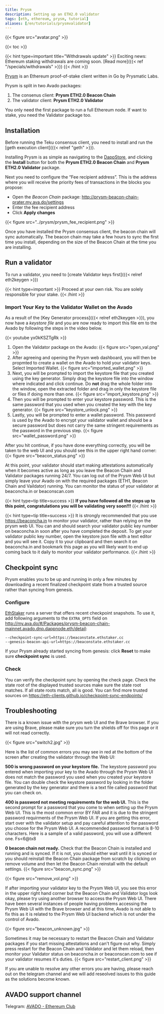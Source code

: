 ```yaml
---
title: Prysm
description: Setting up an ETH2.0 validator
tags: [eth, ethereum, prysm, tutorial]
aliases: [/en/tutorials/prysmvalidator]
---
```

{{< figure src="avatar.png" >}}

{{< toc >}}

{{< hint type=important title="Withdrawals update" >}}
Exciting news: Ethereum staking withdrawals are coming soon. [Read more]({{< ref "/specials/withdrawals" >}})
{{< /hint >}}

[Prysm](https://docs.prylabs.network/) is an Ethereum proof-of-stake client written in Go by Prysmatic Labs.

Prysm is split in two Avado packages:
1. The consenus client: **Prysm ETH2.0 Beacon Chain**
2. The validator client: **Prysm ETH2.0 Validator**

You only need the first package to run a full Ethereum node. If want to stake, you need the Validator package too.


## Installation

Before running the Teku consensus client, you need to install and run the [geth execution client]({{< relref "geth" >}}).

Installing Prysm is as simple as navigating to the [DappStore](http://my.ava.do/#/installer), and clicking the **Install** button for both the **Prysm ETH2.0 Beacon Chain** and **Prysm ETH2.0 Validator** package.


Next you need to configure the “Fee recipient address”. This is the address where you will receive the priority fees of transactions in the blocks you propose:
   * Open the *Beacon Chain* package: <http://prysm-beacon-chain-prater.my.ava.do/settings>
   * Enter the fee recipient address
   * Click **Apply changes**
 
{{< figure src="../prysm/prysm_fee_recipient.png" >}}

Once you have installed the Prysm consensus client, the beacon chain will sync automatically. The beacon chain may take a few hours to sync the first time you install, depending on the size of the Beacon Chain at the time you are installing.

## Run a validator

To run a validator, you need to [create Validator keys first]({{< relref eth2keygen >}})

{{< hint type=important >}}
Proceed at your own risk. You are solely responsible for your stake.
{{< /hint >}}

### Import Your Key to the Validator Wallet on the Avado

As a result of the [Key Generator process]({{< relref eth2keygen >}}), you now have a _keystore file_ and you are now ready to import this file em to the Avado by following the steps in the video below.

{{< youtube yx0kKSZTgRk >}}

1. Open the Validator package on the Avado:
  {{< figure src="open_val.png" >}}
2. After agreeing and opening the Prysm web dashboard, you will then be propmted to create a wallet on the Avado to hold your validator keys. Select Imported Wallet.
  {{< figure src="imported_wallet.png" >}}
3. Next, you will be prompted to import the keystore file that you created using the key generator. Simply drag the keystore file into the window where indicated and click continue. Do **not** drag the whole folder into the window, open the extracted folder and drag in only the keystore file or files if doing more than one.
  {{< figure src="import_keystore.png" >}}
4. Then you will be prompted to enter your keystore password. This is the same password that you used when you created the key with the key generator.
  {{< figure src="keystore_unlock.png" >}}
5. Lastly, you will be prompted to enter a wallet password. This password is used by the Avado to encrypt your validator wallet and should be a secure password but does not carry the same stringent requirements as the password in the previous step.
  {{< figure src="wallet_password.png" >}}

After you hit continue, if you have done everything correctly, you will be taken to the web UI and you should see this in the upper right hand corner:
  {{< figure src="beacon_status.png" >}}

At this point, your validator should start making attestations automatically when it becomes active as long as you leave the Beacon Chain and Validator packages running 24/7. You can log out of the Prysm Web UI but simply leave your Avado on with the required packages (ETH1, Beacon Chain and Vaildator) running. You can monitor the status of your validator at beaconcha.in or beaconscan.com

{{< hint type=tip title=success >}}
**If you have followed all the steps up to this point, congratulations you will be validating very soon!!!**
{{< /hint >}}

{{< hint type=tip title=success >}}
It is strongly recommended that you use <https://beaconcha.in> to monitor your validator, rather than relying on the prysm web UI. You can and should search your validator public key number on beaconcha.in soon after you have completed the deposit. To get your validator public key number, open the keystore json file with a text editor and you will see it. Copy it to your clipboard and then search it on beaconcha.in and bookmark this page as you will likely want to end up coming back to it daily to monitor your validator performance.
{{< /hint >}}


## Checkpoint sync

Prysm enables you to be up and running in only a few minutes by downloading a recent finalized checkpoint state from a trusted source rather than syncing from genesis.

### Configure

[EthStaker](https://ethstaker.cc/) runs a server that offers recent checkpoint snapshots. To use it, add following arguments to the `EXTRA_OPTS` field on <http://my.ava.do/#/Packages/prysm-beacon-chain-mainnet.avado.dnp.dappnode.eth/detail>:
```
--checkpoint-sync-url=https://beaconstate.ethstaker.cc
--genesis-beacon-api-url=https://beaconstate.ethstaker.cc
```

If your Prysm already started syncing from genesis: click **Reset** to make sure **checkpoint sync** is used.

### Check

You can verify the checkpoint sync by opening the check page. 
Check the state root of the displayed trusted sources make sure the state root matches. If all state roots match, all is good. You can find more trusted sources on <https://eth-clients.github.io/checkpoint-sync-endpoints/>



## Troubleshooting

There is a known issue with the prysm web UI and the Brave browser. If you are using Brave, please make sure you turn the shields off for this page or it will not read correctly.

 {{< figure src="switch2.jpg" >}}

Here is the list of common errors you may see in red at the bottom of the screen after creating the validator through the Web UI:

**500 is wrong password on your keystore file.** The keystore password you entered when importing your key to the Avado through the Prysm Web UI does not match the password you used when you created your keystore file. You can double check the keystore password by looking in the folder generated by the key generator and there is a text file called password that you can check on.

**400 is password not meeting requirements for the web UI.** This is the second prompt for a password that you come to when setting up the Prysm Web UI. This is the most common error BY FAR and it is due to the stringent password requirments of the Prysm Web UI. If you are getting this error, start over with the validator setup and pay careful attention to the password you choose for the Prysm Web UI. A recommended password format is 8-10 characters. Here is a sample of a valid password, you will use a different one. Fs<6@tx8

**0 beacon chain not ready.** Check that the Beacon Chain is installed and running and is synced. If it is not, you should either wait until it is synced or you should reinstall the Beacon Chain package from scratch by clicking on remove volume and then let the Beacon Chain reinstall with the default settings.
 {{< figure src="beacon_sync.png" >}}

 {{< figure src="remove_vol.png" >}}

If after importing your validator key to the Prysm Web UI, you see this error in the upper right hand corner but the Beacon Chain and Validator logs look okay, please try using another browser to access the Prysm Web UI. There have been several instances of people having problems accessing the Prysm Web UI with the Brave browser and at this time, Avado is not able to fix this as it is related to the Prysm Web UI backend which is not under the control of Avado.

 {{< figure src="beacon_unknown.jpg" >}}

Sometimes it may be necessary to restart the Beacon Chain and Validator packages if you start missing attestations and can't figure out why. Simply press restart for the Beacon Chain and Validator and let them reload, then monitor your Validator status on beaconcha.in or beaconscan.com to see if your validator resumes it's duties.
 {{< figure src="restart_client.png" >}}

If you are unable to resolve any other errors you are having, please reach out on the telegram channel and we will add reseolved issues to this guide as the solutions become known.


## AVADO support channel
Telegram: [AVADO - Ethereum Club](https://t.me/joinchat/IdBKSAiIvw-q1-1p)




